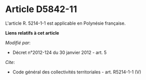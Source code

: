 # Article D5842-11

L'article R. 5214-1-1 est applicable en Polynésie française.

**Liens relatifs à cet article**

_Modifié par_:

  - Décret n°2012-124 du 30 janvier 2012 - art. 5

_Cite_:

  - Code général des collectivités territoriales - art. R5214-1-1 (V)
